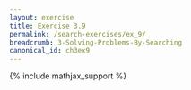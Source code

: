 ```yaml
---
layout: exercise
title: Exercise 3.9
permalink: /search-exercises/ex_9/
breadcrumb: 3-Solving-Problems-By-Searching
canonical_id: ch3ex9
---
```


{% include mathjax_support %}
